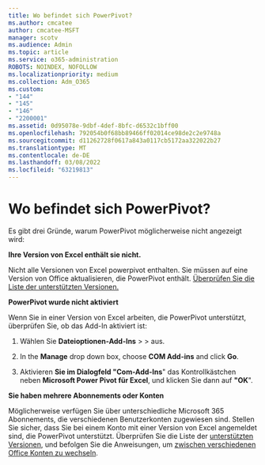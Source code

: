 ```yaml
---
title: Wo befindet sich PowerPivot?
ms.author: cmcatee
author: cmcatee-MSFT
manager: scotv
ms.audience: Admin
ms.topic: article
ms.service: o365-administration
ROBOTS: NOINDEX, NOFOLLOW
ms.localizationpriority: medium
ms.collection: Adm_O365
ms.custom:
- "144"
- "145"
- "146"
- "2200001"
ms.assetid: 0d95078e-9dbf-4def-8bfc-d6532c1bff00
ms.openlocfilehash: 792054b0f68bb89466ff02014ce98de2c2e9748a
ms.sourcegitcommit: d11262728f0617a843a0117cb5172aa322022b27
ms.translationtype: MT
ms.contentlocale: de-DE
ms.lasthandoff: 03/08/2022
ms.locfileid: "63219813"
---
```

# <a name="where-is-power-pivot"></a>Wo befindet sich PowerPivot?

Es gibt drei Gründe, warum PowerPivot möglicherweise nicht angezeigt wird:
  
**Ihre Version von Excel enthält sie nicht.**
  
Nicht alle Versionen von Excel powerpivot enthalten. Sie müssen auf eine Version von Office aktualisieren, die PowerPivot enthält. [Überprüfen Sie die Liste der unterstützten Versionen.](https://support.office.com/article/aa64e217-4b6e-410b-8337-20b87e1c2a4b.aspx)
  
**PowerPivot wurde nicht aktiviert**
  
Wenn Sie in einer Version von Excel arbeiten, die PowerPivot unterstützt, überprüfen Sie, ob das Add-In aktiviert ist:
  
1. Wählen Sie  **Dateioptionen-Add-Ins** \> \> aus.

2. In the **Manage** drop down box, choose **COM Add-ins** and click **Go**.

3. Aktivieren **Sie im Dialogfeld "Com-Add-Ins**" das Kontrollkästchen neben **Microsoft Power Pivot für Excel**, und klicken Sie dann auf **"OK**".

**Sie haben mehrere Abonnements oder Konten**
  
Möglicherweise verfügen Sie über unterschiedliche Microsoft 365 Abonnements, die verschiedenen Benutzerkonten zugewiesen sind. Stellen Sie sicher, dass Sie bei einem Konto mit einer Version von Excel angemeldet sind, die PowerPivot unterstützt. Überprüfen Sie die Liste der [unterstützten Versionen](https://support.office.com/article/aa64e217-4b6e-410b-8337-20b87e1c2a4b.aspx), und befolgen Sie die Anweisungen, um [zwischen verschiedenen Office Konten zu wechseln](https://support.office.com/article/b9582171-fd1f-4284-9846-bdd72bb28426.aspx#BKMK_WebSwitchAccounts).
